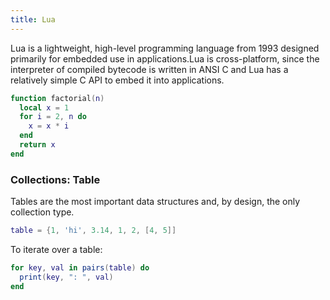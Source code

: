```yaml
---
title: Lua
---
```

Lua is a lightweight, high-level programming language from 1993 designed primarily for embedded use in applications.Lua is cross-platform, since the interpreter of compiled bytecode is written in ANSI C and Lua has a relatively simple C API to embed it into applications.


```lua
function factorial(n)
  local x = 1
  for i = 2, n do
    x = x * i
  end
  return x
end

```



### Collections: Table
Tables are the most important data structures and, by design, the only collection type.

```lua
table = {1, 'hi', 3.14, 1, 2, [4, 5]] 
```

To iterate over a table:
```lua
for key, val in pairs(table) do
  print(key, ": ", val)
end
```



